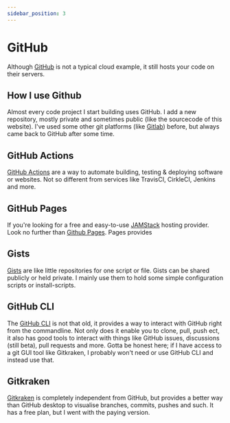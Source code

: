 ```yaml
---
sidebar_position: 3
---
```


# GitHub

Although [GitHub](<https://github.com>) is not a typical cloud example, it still hosts your code on their servers.

## How I use Github

Almost every code project I start building uses GitHub. I add a new repository, mostly private and sometimes public (like the sourcecode of this website). I've used some other git platforms (like [Gitlab](<https://www.gitlab.com>)) before, but always came back to GitHub after some time.

## GitHub Actions

[GitHub Actions](<https://github.com/actions>) are a way to automate building, testing & deploying software or websites. Not so different from services like TravisCI, CirkleCI, Jenkins and more.

## GitHub Pages

If you're looking for a free and easy-to-use [JAMStack](<https://jamstack.org>) hosting provider. Look no further than [Github Pages](<https://github.com/pages>). Pages provides

## Gists

[Gists](<https://gist.github.com/discover>) are like little repositories for one script or file. Gists can be shared publicly or held private. I mainly use them to hold some simple configuration scripts or install-scripts.

## GitHub CLI

The [GitHub CLI](<https://cli.github.com/>) is not that old, it provides a way to interact with GitHub right from the commandline. Not only does it enable you to clone, pull, push ect, it also has good tools to interact with things like GitHub issues, discussions (still beta), pull requests and more. Gotta be honest here; if I have access to a git GUI tool like Gitkraken, I probably won't need or use GitHub CLI and instead use that.

## Gitkraken

[Gitkraken](<https://gitkraken.com>) is completely independent from GitHub, but provides a better way than GitHub desktop to visualise branches, commits, pushes and such. It has a free plan, but I went with the paying version.
